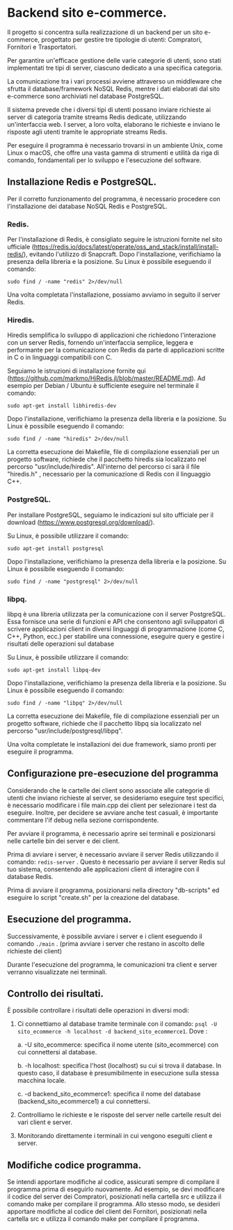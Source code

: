 # Backend sito e-commerce.
Il progetto si concentra sulla realizzazione di un backend per un sito e-commerce, progettato per gestire tre tipologie di utenti: Compratori, Fornitori e Trasportatori. 

Per garantire un'efficace gestione delle varie categorie di utenti, sono stati implementati tre tipi di server, ciascuno dedicato a una specifica categoria.

La comunicazione tra i vari processi avviene attraverso un middleware che sfrutta il database/framework NoSQL Redis, mentre i dati elaborati dal sito e-commerce sono archiviati nel database PostgreSQL.

Il sistema prevede che i diversi tipi di utenti possano inviare richieste ai server di categoria tramite streams Redis dedicate, utilizzando un'interfaccia web. I server, a loro volta, elaborano le richieste e inviano le risposte agli utenti tramite le appropriate streams Redis.

Per eseguire il programma è necessario trovarsi in un ambiente Unix, come Linux o macOS, che offre una vasta gamma di strumenti e utilità da riga di comando, fondamentali per lo sviluppo e l'esecuzione del software.


## Installazione Redis e PostgreSQL.
Per il corretto funzionamento del programma, è necessario procedere con l'installazione dei database NoSQL Redis e PostgreSQL.

### Redis.
Per l'installazione di Redis, è consigliato seguire le istruzioni fornite nel sito ufficiale (https://redis.io/docs/latest/operate/oss_and_stack/install/install-redis/), evitando l'utilizzo di Snapcraft. Dopo l'installazione, verifichiamo la presenza della libreria e la posizione.
Su Linux è possibile eseguendo il comando:
```
sudo find / -name "redis" 2>/dev/null
```
Una volta completata l'installazione, possiamo avviamo in seguito il server Redis.


### Hiredis.
Hiredis semplifica lo sviluppo di applicazioni che richiedono l'interazione con un server Redis, fornendo un'interfaccia semplice, leggera e performante per la comunicazione con Redis da parte di applicazioni scritte in C o in linguaggi compatibili con C.

Seguiamo le istruzioni di installazione fornite qui (https://github.com/markmo/HiRedis.jl/blob/master/README.md). Ad esempio per Debian / Ubuntu è sufficiente eseguire nel terminale il comando:
```
sudo apt-get install libhiredis-dev
```

Dopo l'installazione, verifichiamo la presenza della libreria e la posizione.
Su Linux è possibile eseguendo il comando:
```
sudo find / -name "hiredis" 2>/dev/null
```
La corretta esecuzione dei Makefile, file di compilazione essenziali per un progetto software, richiede che il pacchetto hiredis sia localizzato nel percorso "usr/include/hiredis".
All'interno del percorso ci sarà il file "hiredis.h" , necessario per la comunicazione di Redis con il linguaggio C++.


### PostgreSQL.
Per installare PostgreSQL, seguiamo le indicazioni sul sito ufficiale per il download (https://www.postgresql.org/download/). 

Su Linux, è possibile utilizzare il comando:
```
sudo apt-get install postgresql
```

Dopo l'installazione, verifichiamo la presenza della libreria e la posizione.
Su Linux è possibile eseguendo il comando:
```
sudo find / -name "postgresql" 2>/dev/null
```

### libpq.
libpq è una libreria utilizzata per la comunicazione con il server PostgreSQL. Essa fornisce una serie di funzioni e API che consentono agli sviluppatori di scrivere applicazioni client in diversi linguaggi di programmazione (come C, C++, Python, ecc.) per stabilire una connessione, eseguire query e gestire i risultati delle operazioni sul database

Su Linux, è possibile utilizzare il comando:
```
sudo apt-get install libpq-dev
```
Dopo l'installazione, verifichiamo la presenza della libreria e la posizione.
Su Linux è possibile eseguendo il comando:
```
sudo find / -name "libpq" 2>/dev/null
```
La corretta esecuzione dei Makefile, file di compilazione essenziali per un progetto software, richiede che il pacchetto libpq sia localizzato nel percorso "usr/include/postgresql/libpq". 


Una volta completate le installazioni dei due framework, siamo pronti per eseguire il programma.



## Configurazione pre-esecuzione del programma
Considerando che le cartelle dei client sono associate alle categorie di utenti che inviano richieste al server, se desideriamo eseguire test specifici, è necessario modificare i file main.cpp dei client per selezionare i test da eseguire. Inoltre, per decidere se avviare anche test casuali, è importante commentare l'if debug nella sezione corrispondente.

Per avviare il programma, è necessario aprire sei terminali e posizionarsi nelle cartelle bin dei server e dei client.

Prima di avviare i server, è necessario avviare il server Redis utilizzando il comando: ``` redis-server ```  . Questo è necessario per avviare il server Redis sul tuo sistema, consentendo alle applicazioni client di interagire con il database Redis.

Prima di avviare il programma, posizionarsi nella directory "db-scripts" ed eseguire lo script "create.sh" per la creazione del database.


## Esecuzione del programma.
Successivamente, è possibile avviare i server e i client eseguendo il comando ``` ./main ``` . (prima avviare i server che restano in ascolto delle richieste dei client)

Durante l'esecuzione del programma, le comunicazioni tra client e server verranno visualizzate nei terminali. 


## Controllo dei risultati.
È possibile controllare i risultati delle operazioni in diversi modi: 

1. Ci connettiamo al database tramite terminale con il comando: ```psql -U sito_ecommerce -h localhost -d backend_sito_ecommerce1```. Dove :

    a. -U sito_ecommerce: specifica il nome utente (sito_ecommerce) con cui connettersi al database.

    b. -h localhost: specifica l'host (localhost) su cui si trova il database. In questo caso, il database è presumibilmente in esecuzione sulla stessa macchina locale.
  
    c. -d backend_sito_ecommerce1: specifica il nome del database (backend_sito_ecommerce1) a cui connettersi.

3. Controlliamo le richieste e le risposte del server nelle cartelle result dei vari client e server.

4. Monitorando direttamente i terminali in cui vengono eseguiti client e server.


## Modifiche codice programma.
Se intendi apportare modifiche al codice, assicurati sempre di compilare il programma prima di eseguirlo nuovamente. Ad esempio, se devi modificare il codice del server dei Compratori, posizionati nella cartella src e utilizza il comando make per compilare il programma. Allo stesso modo, se desideri apportare modifiche al codice del client dei Fornitori, posizionati nella cartella src e utilizza il comando make per compilare il programma.
